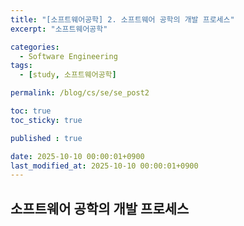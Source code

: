 ```yaml
---
title: "[소프트웨어공학] 2. 소프트웨어 공학의 개발 프로세스"
excerpt: "소프트웨어공학"

categories:
  - Software Engineering
tags:
  - [study, 소프트웨어공학]

permalink: /blog/cs/se/se_post2

toc: true
toc_sticky: true

published : true

date: 2025-10-10 00:00:01+0900
last_modified_at: 2025-10-10 00:00:01+0900
---
```


## 소프트웨어 공학의 개발 프로세스

